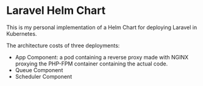 # Laravel Helm Chart
This is my personal implementation of a Helm Chart for deploying Laravel in Kubernetes.

The architecture costs of three deployments:
- App Component: a pod containing a reverse proxy made with NGINX proxying the PHP-FPM container containing the actual code.
- Queue Component
- Scheduler Component

